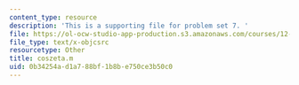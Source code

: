 ```yaml
---
content_type: resource
description: 'This is a supporting file for problem set 7. '
file: https://ol-ocw-studio-app-production.s3.amazonaws.com/courses/12-009j-theoretical-environmental-analysis-spring-2015/0b34254ad1a788bf1b8be750ce3b50c0_coszeta.m
file_type: text/x-objcsrc
resourcetype: Other
title: coszeta.m
uid: 0b34254a-d1a7-88bf-1b8b-e750ce3b50c0
---
```


